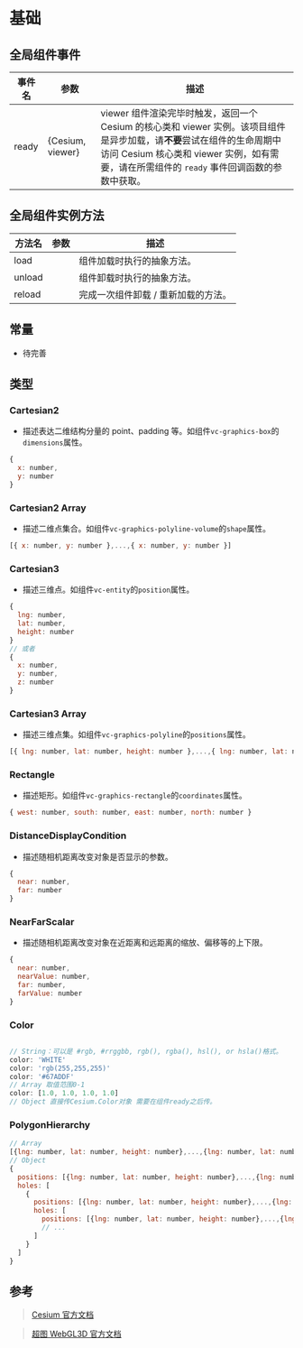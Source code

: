 # 基础

## 全局组件事件

<!-- prettier-ignore -->
| 事件名 | 参数 | 描述 |
| ----- | ---- | ----- |
| ready | {Cesium, viewer} | viewer 组件渲染完毕时触发，返回一个 Cesium 的核心类和 viewer 实例。该项目组件是异步加载，请**不要**尝试在组件的生命周期中访问 Cesium 核心类和 viewer 实例，如有需要，请在所需组件的 `ready` 事件回调函数的参数中获取。 |

## 全局组件实例方法

| 方法名 | 参数 | 描述                                |
| ------ | ---- | ----------------------------------- |
| load   |      | 组件加载时执行的抽象方法。          |
| unload |      | 组件卸载时执行的抽象方法。          |
| reload |      | 完成一次组件卸载 / 重新加载的方法。 |

## 常量

- 待完善

## 类型

### Cartesian2

- 描述表达二维结构分量的 point、padding 等。如组件`vc-graphics-box`的`dimensions`属性。

```JavaScript
{
  x: number,
  y: number
}
```

### Cartesian2 Array

- 描述二维点集合。如组件`vc-graphics-polyline-volume`的`shape`属性。

```JavaScript
[{ x: number, y: number },...,{ x: number, y: number }]
```

### Cartesian3

- 描述三维点。如组件`vc-entity`的`position`属性。

```JavaScript
{
  lng: number,
  lat: number,
  height: number
}
// 或者
{
  x: number,
  y: number,
  z: number
}
```

### Cartesian3 Array

- 描述三维点集。如组件`vc-graphics-polyline`的`positions`属性。

```JavaScript
[{ lng: number, lat: number, height: number },...,{ lng: number, lat: number, height: number }]
```

### Rectangle

- 描述矩形。如组件`vc-graphics-rectangle`的`coordinates`属性。

```JavaScript
{ west: number, south: number, east: number, north: number }
```

### DistanceDisplayCondition

- 描述随相机距离改变对象是否显示的参数。

```JavaScript
{
  near: number,
  far: number
}
```

### NearFarScalar

- 描述随相机距离改变对象在近距离和远距离的缩放、偏移等的上下限。

```JavaScript
{
  near: number,
  nearValue: number,
  far: number,
  farValue: number
}
```

### Color

```JavaScript

// String：可以是 #rgb, #rrggbb, rgb(), rgba(), hsl(), or hsla()格式。
color: 'WHITE'
color: 'rgb(255,255,255)'
color: '#67ADDF'
// Array 取值范围0-1
color: [1.0, 1.0, 1.0, 1.0]
// Object 直接传Cesium.Color对象 需要在组件ready之后传。
```

### PolygonHierarchy

```JavaScript
// Array
[{lng: number, lat: number, height: number},...,{lng: number, lat: number, height: number}]
// Object
{
  positions: [{lng: number, lat: number, height: number},...,{lng: number, lat: number, height: number}],
  holes: [
    {
      positions: [{lng: number, lat: number, height: number},...,{lng: number, lat: number, height: number}],
      holes: [
        positions: [{lng: number, lat: number, height: number},...,{lng: number, lat: number, height: number}]
        // ...
      ]
    }
  ]
}

```

## 参考

> [Cesium 官方文档](https://cesium.com/docs/cesiumjs-ref-doc/index.html)

> [超图 WebGL3D 官方文档](http://support.supermap.com.cn:8090/webgl/Build/Documentation/index.html)
